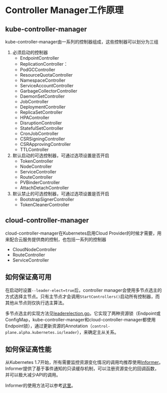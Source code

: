 # Controller Manager工作原理

## kube-controller-manager

kube-controller-manager由一系列的控制器组成，这些控制器可以划分为三组

1. 必须启动的控制器
   - EndpointController
   - ReplicationController：
   - PodGCController
   - ResourceQuotaController
   - NamespaceController
   - ServiceAccountController
   - GarbageCollectorController
   - DaemonSetController
   - JobController
   - DeploymentController
   - ReplicaSetController
   - HPAController
   - DisruptionController
   - StatefulSetController
   - CronJobController
   - CSRSigningController
   - CSRApprovingController
   - TTLController
2. 默认启动的可选控制器，可通过选项设置是否开启
   - TokenController
   - NodeController
   - ServiceController
   - RouteController
   - PVBinderController
   - AttachDetachController
3. 默认禁止的可选控制器，可通过选项设置是否开启
   - BootstrapSignerController
   - TokenCleanerController

## cloud-controller-manager

cloud-controller-manager在Kubernetes启用Cloud Provider的时候才需要，用来配合云服务提供商的控制，也包括一系列的控制器

- CloudNodeController
- RouteController
- ServiceController

## 如何保证高可用

在启动时设置`--leader-elect=true`后，controller manager会使用多节点选主的方式选择主节点。只有主节点才会调用`StartControllers()`启动所有控制器，而其他从节点则仅执行选主算法。

多节点选主的实现方法见[leaderelection.go](https://github.com/kubernetes/client-go/blob/master/tools/leaderelection/leaderelection.go)。它实现了两种资源锁（Endpoint或ConfigMap，kube-controller-manager和cloud-controller-manager都使用Endpoint锁），通过更新资源的Annotation（`control-plane.alpha.kubernetes.io/leader`），来确定主从关系。

## 如何保证高性能

从Kubernetes 1.7开始，所有需要监控资源变化情况的调用均推荐使用[Informer](https://github.com/kubernetes/client-go/blob/master/tools/cache/shared_informer.go)。Informer提供了基于事件通知的只读缓存机制，可以注册资源变化的回调函数，并可以极大减少API的调用。

Informer的使用方法可以参考[这里](https://github.com/feiskyer/kubernetes-handbook/blob/master/examples/client/informer/informer.go)。
